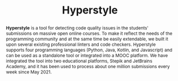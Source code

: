 ---
title: "Hyperstyle"
collection: tools
permalink: /tools/hyperstyle
pdf: 'https://arxiv.org/abs/2112.02963'
tool: 'https://github.com/hyperskill/hyperstyle'
tag: "A tool for detecting code quality issues in the students' submissions on massive open online courses."
paperurl: 'https://doi.org/10.1145/3478431.3499294'
abstract: "<p><b>Hyperstyle</b> is a tool for detecting code quality issues in the students' submissions on massive open online courses. To make it reflect the needs of the programming community and at the same time be easily extendable, we built it upon several existing professional linters and code checkers. Hyperstyle supports four programming languages (Python, Java, Kotlin, and Javascript) and can be used as a standalone tool or integrated into a MOOC platform. We have integrated the tool into two educational platforms, Stepik and JetBrains Academy, and it has been used to process about one million submissions every week since May 2021.</p>"
---